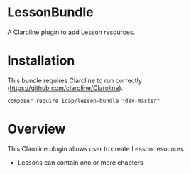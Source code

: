 LessonBundle
==========

A Claroline plugin to add Lesson resources.

Installation
============

This bundle requires Claroline to run correctly (https://github.com/claroline/Claroline).

`composer require icap/lesson-bundle "dev-master"`

Overview
========

This Claroline plugin allows user to create Lesson resources
* Lessons can contain one or more chapters
